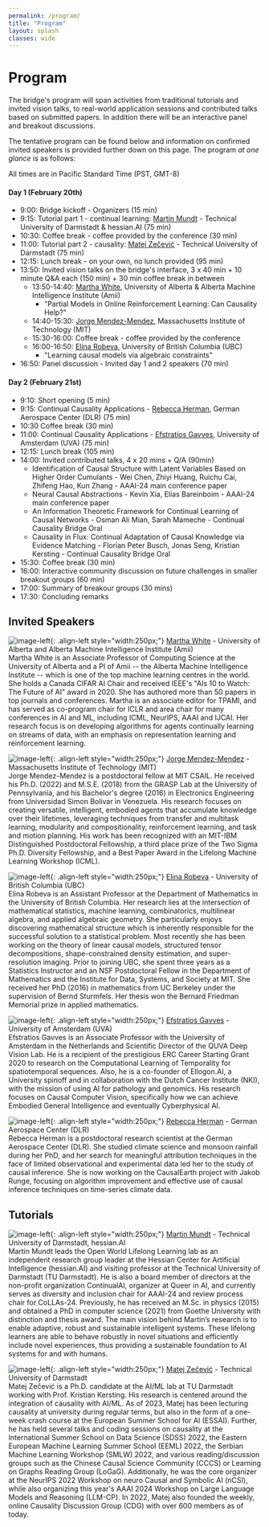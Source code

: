 ```yaml
---
permalink: /program/
title: "Program"
layout: splash
classes: wide
---
```

 <style type="text/css">
    .image-left {
      display: block;
      margin-left: auto;
      margin-right: auto;
      float: right;
    }
 </style>

# Program

The bridge's program will span activities from traditional tutorials and invited vision talks, to real-world application sessions and contributed talks based on submitted papers. In addition there will be an interactive panel and breakout discussions.

The tentative program can be found below and information on confirmed invited speakers is provided further down on this page. The program *at one glance* is as follows:

All times are in Pacific Standard Time (PST, GMT-8)

#### Day 1 (February 20th)

* 9:00: Bridge kickoff - Organizers (15 min)
* 9:15: Tutorial part 1 - continual learning: [Martin Mundt](https://owll-lab.com) - Technical University of Darmstadt & hessian.AI (75 min) 
* 10:30: Coffee break - coffee provided by the conference (30 min) 
* 11:00: Tutorial part 2 - causality: [Matej Zečević](https://www.matej-zecevic.de) - Technical University of Darmstadt (75 min)
* 12:15: Lunch break - on your own, no lunch provided (95 min) 
* 13:50: Invited vision talks on the bridge's interface, 3 x 40 min + 10 minute Q&A each (150 min) + 30 min coffee break in between
	* 13:50-14:40: [Martha White](https://webdocs.cs.ualberta.ca/~whitem/), University of Alberta & Alberta Machine Intelligence Institute (Amii)
		* "Partial Models in Online Reinforcement Learning: Can Causality Help?"
	* 14:40-15:30: [Jorge Mendez-Mendez](https://jorge-a-mendez.github.io/), Massachusetts Institute of Technology (MIT)
	* 15:30-16:00: Coffee break - coffee provided by the conference
	* 16:00-16:50: [Elina Robeva](https://personal.math.ubc.ca/~erobeva/), University of British Columbia (UBC)
		* "Learning causal models via algebraic constraints"
* 16:50: Panel discussion - Invited day 1 and 2 speakers (70 min)

#### Day 2 (February 21st) 
* 9:10: Short opening (5 min)
* 9:15: Continual Causality Applications - [Rebecca Herman](https://climateinformaticslab.com/about/), German Aerospace Center (DLR) (75 min)
* 10:30 Coffee break (30 min)
* 11:00: Continual Causality Applications - [Efstratios Gavves](https://www.egavves.com/), University of Amsterdam (UVA) (75 min)
* 12:15: Lunch break (105 min)
* 14:00: Invited contributed talks, 4 x 20 mins + Q/A (90min)
	* Identification of Causal Structure with Latent Variables Based on Higher Order Cumulants - Wei Chen, Zhiyi Huang, Ruichu Cai, Zhifeng Hao, Kun Zhang - AAAI-24 main conference paper
	* Neural Causal Abstractions - Kevin Xia, Elias Bareinboim - AAAI-24 main conference paper
	* An Information Theoretic Framework for Continual Learning of Causal Networks - Osman Ali Mian, Sarah Mameche - Continual Causality Bridge Oral
	* Causality in Flux: Continual Adaptation of Causal Knowledge via Evidence Matching - Florian Peter Busch, Jonas Seng, Kristian Kersting - Continual Causality Bridge Oral
* 15:30: Coffee break (30 min)
* 16:00: Interactive community discussion on future challenges in smaller breakout groups (60 min) 
* 17:00: Summary of breakour groups (30 mins)
* 17:30: Concluding remarks

## Invited Speakers

![image-left]( /assets/images/martha.jpg){: .align-left style="width:250px;"}
[Martha White](https://webdocs.cs.ualberta.ca/~whitem/) - University of Alberta and Alberta Machine Intelligence Institute (Amii) <br />
Martha White is an Associate Professor of Computing Science at the University of Alberta and a PI of Amii -- the Alberta Machine Intelligence Institute -- which is one of the top machine learning centres in the world. She holds a Canada CIFAR AI Chair and received IEEE's "AIs 10 to Watch: The Future of AI" award in 2020. She has authored more than 50 papers in top journals and conferences. Martha is an associate editor for TPAMI, and has served as co-program chair for ICLR and area chair for many conferences in AI and ML, including ICML, NeurIPS, AAAI and IJCAI. Her research focus is on developing algorithms for agents continually learning on streams of data, with an emphasis on representation learning and reinforcement learning. <br />


![image-left]( /assets/images/jorge.jpg){: .align-left style="width:250px;"}
[Jorge Mendez-Mendez](https://jorge-a-mendez.github.io) - Massachusetts Institute of Technology (MIT) <br />
Jorge Mendez-Mendez is a postdoctoral fellow at MIT CSAIL. He received his Ph.D. (2022) and M.S.E. (2018) from the GRASP Lab at the University of Pennsylvania, and his Bachelor's degree (2016) in Electronics Engineering from Universidad Simon Bolivar in Venezuela. His research focuses on creating versatile, intelligent, embodied agents that accumulate knowledge over their lifetimes, leveraging techniques from transfer and multitask learning, modularity and compositionality, reinforcement learning, and task and motion planning. His work has been recognized with an MIT-IBM Distinguished Postdoctoral Fellowship, a third place prize of the Two Sigma Ph.D. Diversity Fellowship, and a Best Paper Award in the Lifelong Machine Learning Workshop (ICML). <br />


![image-left]( /assets/images/elina.jpg){: .align-left style="width:250px;"}
[Elina Robeva](https://blockchain.ubc.ca/people/elina-robeva) - University of British Columbia (UBC) <br />
Elina Robeva is an Assistant Professor at the Department of Mathematics in the University of British Columbia. Her research lies at the intersection of mathematical statistics, machine learning, combinatorics, multilinear algebra, and applied algebraic geometry. She particularly enjoys discovering mathematical structure which is inherently responsible for the successful solution to a statistical problem. Most recently she has been working on the theory of linear causal models, structured tensor decompositions, shape-constrained density estimation, and super-resolution imaging. Prior to joining UBC, she spent three years as a Statistics Instructor and an NSF Postdoctoral Fellow in the Department of Mathematics and the Institute for Data, Systems, and Society at MIT. She received her PhD (2016) in mathematics from UC Berkeley under the supervision of Bernd Sturmfels. Her thesis won the Bernard Friedman Memorial prize in applied mathematics. <br />


![image-left]( /assets/images/efstratios.jpg){: .align-left style="width:250px;"}
[Efstratios Gavves](https://ivi.fnwi.uva.nl/vislab/author/efstratios-gavves/) - University of Amsterdam (UVA) <br />
Efstratios Gavves is an Associate Professor with the University of Amsterdam in the Netherlands and Scientific Director of the QUVA Deep Vision Lab. He is a recipient of the prestigious ERC Career Starting Grant 2020 to research on the Computational Learning of Temporality for spatiotemporal sequences. Also, he is a co-founder of Ellogon.AI, a University spinoff and in collaboration with the Dutch Cancer Institute (NKI), with the mission of using AI for pathology and genomics. His research focuses on Causal Computer Vision, specifically how we can achieve Embodied General Intelligence and eventually Cyberphysical AI. <br />


![image-left]( /assets/images/Rebecca.jpeg){: .align-left style="width:250px;"}
[Rebecca Herman](https://climateinformaticslab.com/about/) - German Aerospace Center (DLR) <br />
Rebecca Herman is a postdoctoral research scientist at the German Aerospace Center (DLR). She studied climate science and monsoon rainfall during her PhD, and her search for meaningful attribution techniques in the face of limited observational and experimental data led her to the study of causal inference. She is now working on the CausalEarth project with Jakob Runge, focusing on algorithm improvement and effective use of causal inference techniques on time-series climate data. <br />



## Tutorials 
![image-left]( /assets/images/martin.jpg){: .align-left style="width:250px;"}
[Martin Mundt](https://owll-lab.com) - Technical University of Darmstadt, hessian.AI <br />
Martin Mundt leads the Open World Lifelong Learning lab as an independent research group leader at the Hessian Center for Artificial Intelligence (hessian.AI) and visiting professor at the Technical University of Darmstadt (TU Darmstadt). He is also a board member of directors at the non-profit organization ContinualAI, organizer at Queer in AI, and currently serves as diversity and inclusion chair for AAAI-24 and review process chair for CoLLAs-24. Previously, he has received an M.Sc. in physics (2015) and obtained a PhD in computer science (2021) from Goethe University with distinction and thesis award. The main vision behind Martin’s research is to enable adaptive, robust and sustainable intelligent systems. These lifelong learners are able to behave robustly in novel situations and efficiently include novel experiences, thus providing a sustainable foundation to AI systems for and with humans.  <br />


![image-left]( /assets/images/matej.png){: .align-left style="width:250px;"}
[Matej Zečević](https://www.matej-zecevic.de) - Technical University of Darmstadt <br />
Matej Zečević is a Ph.D. candidate at the AI/ML lab at TU Darmstadt working with Prof. Kristian Kersting. His research is centered around the integration of causality with AI/ML. As of 2023, Matej has been lecturing causality at university during regular terms, but also in the form of a one-week crash course at the European Summer School for AI (ESSAI). Further, he has held several talks and coding sessions on causality at the International Summer School on Data Science (SDSS) 2022, the Eastern European Machine Learning Summer School (EEML) 2022, the Serbian Machine Learning Workshop (SMLW) 2022, and various reading/discussion groups such as the Chinese Causal Science Community (CCCS) or Learning on Graphs Reading Group (LoGaG). Additionally, he was the core organizer at the NeurIPS 2022 Workshop on neuro Causal and Symbolic AI (nCSI), while also organizing this year's AAAI 2024 Workshop on Large Language Models and Reasoning (LLM-CP). In 2022, Matej also founded the weekly, online Causality Discussion Group (CDG) with over 600 members as of today. <br />


